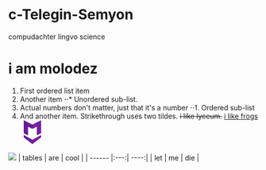 # c-Telegin-Semyon
compudachter lingvo science
# i am molodez
1. First ordered list item
2. Another item
⋅⋅* Unordered sub-list. 
1. Actual numbers don't matter, just that it's a number
⋅⋅1. Ordered sub-list
4. And another item.
Strikethrough uses two tildes. ~~i like lyceum.~~
[i like frogs](https://www.google.ru/search?q=%D0%BB%D1%8F%D0%B3%D1%83%D1%88%D0%BA%D0%B8&newwindow=1&source=lnms&tbm=isch&sa=X&ved=0ahUKEwiIt7WFytHeAhVHKywKHc1xAz4Q_AUIDigB&biw=1920&bih=969)
![alt text](https://github.com/adam-p/markdown-here/raw/master/src/common/images/icon48.png "Logo Title Text 1")
<img src="https://upload.wikimedia.org/wikipedia/commons/thumb/7/75/Rana_esculenta_on_Nymphaea_edit.JPG/300px-Rana_esculenta_on_Nymphaea_edit.JPG">
 | tables | are | cool |
 | ------ |:---:| ----:|      
 | let    |  me | die  |
